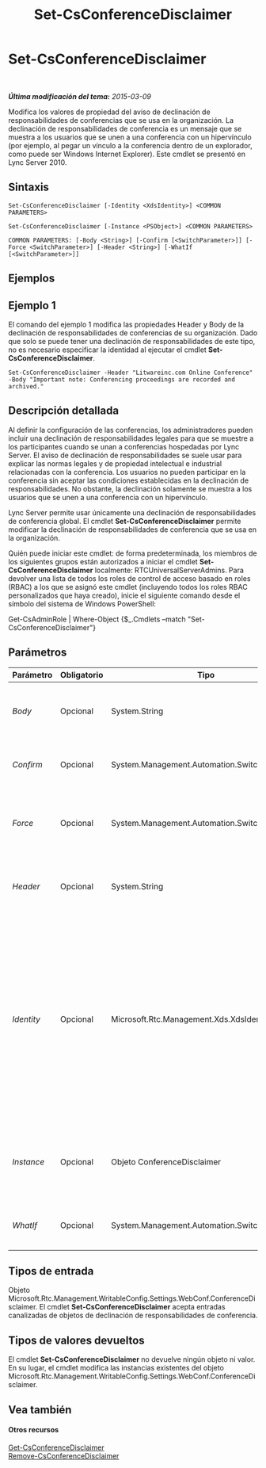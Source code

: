 ﻿---
title: Set-CsConferenceDisclaimer
TOCTitle: Set-CsConferenceDisclaimer
ms:assetid: 97afce6d-b031-466d-a170-3ca50d6df245
ms:mtpsurl: https://technet.microsoft.com/es-es/library/Gg398776(v=OCS.15)
ms:contentKeyID: 48276097
ms.date: 01/07/2017
mtps_version: v=OCS.15
ms.translationtype: HT
---

# Set-CsConferenceDisclaimer

 

_**Última modificación del tema:** 2015-03-09_

Modifica los valores de propiedad del aviso de declinación de responsabilidades de conferencias que se usa en la organización. La declinación de responsabilidades de conferencia es un mensaje que se muestra a los usuarios que se unen a una conferencia con un hipervínculo (por ejemplo, al pegar un vínculo a la conferencia dentro de un explorador, como puede ser Windows Internet Explorer). Este cmdlet se presentó en Lync Server 2010.

## Sintaxis

    Set-CsConferenceDisclaimer [-Identity <XdsIdentity>] <COMMON PARAMETERS>

    Set-CsConferenceDisclaimer [-Instance <PSObject>] <COMMON PARAMETERS>

    COMMON PARAMETERS: [-Body <String>] [-Confirm [<SwitchParameter>]] [-Force <SwitchParameter>] [-Header <String>] [-WhatIf [<SwitchParameter>]]

## Ejemplos

## Ejemplo 1

El comando del ejemplo 1 modifica las propiedades Header y Body de la declinación de responsabilidades de conferencias de su organización. Dado que solo se puede tener una declinación de responsabilidades de este tipo, no es necesario especificar la identidad al ejecutar el cmdlet **Set-CsConferenceDisclaimer**.

    Set-CsConferenceDisclaimer -Header "Litwareinc.com Online Conference" -Body "Important note: Conferencing proceedings are recorded and archived."

## Descripción detallada

Al definir la configuración de las conferencias, los administradores pueden incluir una declinación de responsabilidades legales para que se muestre a los participantes cuando se unan a conferencias hospedadas por Lync Server. El aviso de declinación de responsabilidades se suele usar para explicar las normas legales y de propiedad intelectual e industrial relacionadas con la conferencia. Los usuarios no pueden participar en la conferencia sin aceptar las condiciones establecidas en la declinación de responsabilidades. No obstante, la declinación solamente se muestra a los usuarios que se unen a una conferencia con un hipervínculo.

Lync Server permite usar únicamente una declinación de responsabilidades de conferencia global. El cmdlet **Set-CsConferenceDisclaimer** permite modificar la declinación de responsabilidades de conferencia que se usa en la organización.

Quién puede iniciar este cmdlet: de forma predeterminada, los miembros de los siguientes grupos están autorizados a iniciar el cmdlet **Set-CsConferenceDisclaimer** localmente: RTCUniversalServerAdmins. Para devolver una lista de todos los roles de control de acceso basado en roles (RBAC) a los que se asignó este cmdlet (incluyendo todos los roles RBAC personalizados que haya creado), inicie el siguiente comando desde el símbolo del sistema de Windows PowerShell:

Get-CsAdminRole | Where-Object {$\_.Cmdlets –match "Set-CsConferenceDisclaimer"}

## Parámetros


<table>
<colgroup>
<col style="width: 25%" />
<col style="width: 25%" />
<col style="width: 25%" />
<col style="width: 25%" />
</colgroup>
<thead>
<tr class="header">
<th>Parámetro</th>
<th>Obligatorio</th>
<th>Tipo</th>
<th>Descripción</th>
</tr>
</thead>
<tbody>
<tr class="odd">
<td><p><em>Body</em></p></td>
<td><p>Opcional</p></td>
<td><p>System.String</p></td>
<td><p>Contenido del aviso de declinación de responsabilidades de conferencias.</p></td>
</tr>
<tr class="even">
<td><p><em>Confirm</em></p></td>
<td><p>Opcional</p></td>
<td><p>System.Management.Automation.SwitchParameter</p></td>
<td><p>Se le pedirá confirmación antes de ejecutar el comando.</p></td>
</tr>
<tr class="odd">
<td><p><em>Force</em></p></td>
<td><p>Opcional</p></td>
<td><p>System.Management.Automation.SwitchParameter</p></td>
<td><p>Suprime la visualización de los mensajes de error que no sean graves que se puedan producir al iniciar el comando.</p></td>
</tr>
<tr class="even">
<td><p><em>Header</em></p></td>
<td><p>Opcional</p></td>
<td><p>System.String</p></td>
<td><p>Título del aviso de declinación de responsabilidades de conferencias.</p></td>
</tr>
<tr class="odd">
<td><p><em>Identity</em></p></td>
<td><p>Opcional</p></td>
<td><p>Microsoft.Rtc.Management.Xds.XdsIdentity</p></td>
<td><p>Identidad única del aviso de declinación de responsabilidades de conferencias. Dado que solo puede tener una instancia global de la declinación de responsabilidades de conferencia, no necesita especificar ninguna identidad al llamar al cmdlet <strong>Set-CsConferenceDisclaimer</strong>. Sin embargo, puede usar la siguiente sintaxis para hacer referencia a la declinación de responsabilidades global: -Identity global.</p></td>
</tr>
<tr class="even">
<td><p><em>Instance</em></p></td>
<td><p>Opcional</p></td>
<td><p>Objeto ConferenceDisclaimer</p></td>
<td><p>Permite transmitir una referencia a un objeto en el cmdlet en lugar de establecer valores de parámetro independientes.</p></td>
</tr>
<tr class="odd">
<td><p><em>WhatIf</em></p></td>
<td><p>Opcional</p></td>
<td><p>System.Management.Automation.SwitchParameter</p></td>
<td><p>Describe qué sucedería si se ejecutara el comando sin ejecutarlo realmente.</p></td>
</tr>
</tbody>
</table>


## Tipos de entrada

Objeto Microsoft.Rtc.Management.WritableConfig.Settings.WebConf.ConferenceDisclaimer. El cmdlet **Set-CsConferenceDisclaimer** acepta entradas canalizadas de objetos de declinación de responsabilidades de conferencia.

## Tipos de valores devueltos

El cmdlet **Set-CsConferenceDisclaimer** no devuelve ningún objeto ni valor. En su lugar, el cmdlet modifica las instancias existentes del objeto Microsoft.Rtc.Management.WritableConfig.Settings.WebConf.ConferenceDisclaimer.

## Vea también

#### Otros recursos

[Get-CsConferenceDisclaimer](get-csconferencedisclaimer.md)  
[Remove-CsConferenceDisclaimer](remove-csconferencedisclaimer.md)


